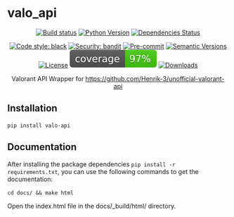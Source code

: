 # valo_api

<div align="center">

[![Build status](https://github.com/raimannma/ValorantAPI/workflows/build/badge.svg?branch=master&event=push)](https://github.com/raimannma/ValorantAPI/actions?query=workflow%3Abuild)
[![Python Version](https://img.shields.io/pypi/pyversions/valo_api.svg)](https://pypi.org/project/valo_api/)
[![Dependencies Status](https://img.shields.io/badge/dependencies-up%20to%20date-brightgreen.svg)](https://github.com/raimannma/ValorantAPI/pulls?utf8=%E2%9C%93&q=is%3Apr%20author%3Aapp%2Fdependabot)

[![Code style: black](https://img.shields.io/badge/code%20style-black-000000.svg)](https://github.com/psf/black)
[![Security: bandit](https://img.shields.io/badge/security-bandit-green.svg)](https://github.com/PyCQA/bandit)
[![Pre-commit](https://img.shields.io/badge/pre--commit-enabled-brightgreen?logo=pre-commit&logoColor=white)](https://github.com/raimannma/ValorantAPI/blob/master/.pre-commit-config.yaml)
[![Semantic Versions](https://img.shields.io/badge/%20%20%F0%9F%93%A6%F0%9F%9A%80-semantic--versions-e10079.svg)](https://github.com/raimannma/ValorantAPI/releases)
[![License](https://img.shields.io/github/license/raimannma/ValorantAPI)](https://github.com/raimannma/ValorantAPI/blob/master/LICENSE)
![Coverage Report](assets/images/coverage.svg)
[![Downloads](https://pepy.tech/badge/valo-api)](https://pepy.tech/project/valo-api)

Valorant API Wrapper for https://github.com/Henrik-3/unofficial-valorant-api

</div>

## Installation

    pip install valo-api

## Documentation

After installing the package dependencies `pip install -r requirements.txt`, you can use the following commands to get the documentation:

    cd docs/ && make html

Open the index.html file in the docs/_build/html/ directory.
